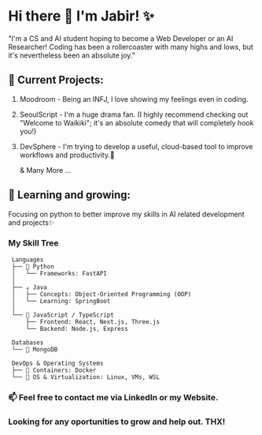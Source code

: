 # Hi there 👋 I'm Jabir! ✨

"I'm a CS and AI student hoping to become a Web Developer or an AI Researcher! Coding has been a rollercoaster with many highs and lows, but it's nevertheless been an absolute joy."

## 🔭 Current Projects:

 1. Moodroom - Being an INFJ, I love showing my feelings even in coding.
 2. SeoulScript - I'm a huge drama fan. (I highly recommend checking out "Welcome to Waikiki"; it's an absolute comedy that will completely hook you!)
 3. DevSphere - I'm trying to develop a useful, cloud-based tool to improve workflows and productivity.🏢
    
      & Many More ...

 ## 🌱 Learning and growing:
 Focusing on python to better improve my skills in AI related development and projects✨

### My Skill Tree

```plaintext
 Languages
 ├── 🐍 Python
 │   └── Frameworks: FastAPI
 │
 ├── ☕ Java
 │   ├── Concepts: Object-Oriented Programming (OOP)
 │   └── Learning: SpringBoot
 │
 └── 📜 JavaScript / TypeScript
     ├── Frontend: React, Next.js, Three.js
     └── Backend: Node.js, Express
 
 Databases
 └── 🍃 MongoDB
 
 DevOps & Operating Systems
 ├── 🐳 Containers: Docker
 └── 🐧 OS & Virtualization: Linux, VMs, WSL
```

### 📫 Feel free to contact me via LinkedIn or my Website.
### Looking for any oportunities to grow and help out. THX!
 

<!--
**jabirmb1/jabirmb1** is a ✨ _special_ ✨ repository because its `README.md` (this file) appears on your GitHub profile.

Here are some ideas to get you started:

- 🔭 I’m currently working on ...
- 🌱 I’m currently learning ...
- 👯 I’m looking to collaborate on ...
- 🤔 I’m looking for help with ...
- 💬 Ask me about ...
- 📫 How to reach me: ...
- 😄 Pronouns: ...
- ⚡ Fun fact: ...
-->
